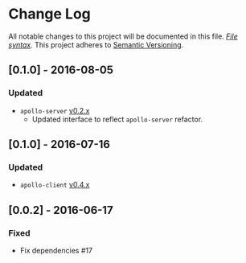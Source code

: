 # Change Log
All notable changes to this project will be documented in this file. [*File syntax*](http://keepachangelog.com/).
This project adheres to [Semantic Versioning](http://semver.org/).

## [0.1.0] - 2016-08-05
### Updated

- `apollo-server` [v0.2.x](https://github.com/apollostack/apollo-server/blob/cc15ebfb1c9637989e09976c8416b4fd5c2b6728/CHANGELOG.md)
  - Updated interface to reflect `apollo-server` refactor.

## [0.1.0] - 2016-07-16
### Updated

- `apollo-client` [v0.4.x](https://github.com/apollostack/apollo-client/blob/master/CHANGELOG.md#v040)

## [0.0.2] - 2016-06-17
### Fixed

- Fix dependencies #17
